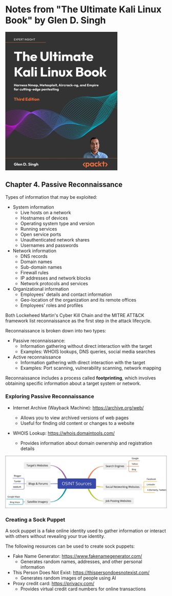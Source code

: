 # Notes from "The Ultimate Kali Linux Book" by Glen D. Singh

<img src="images/1746092403966.png" alt="The Ultimate Kali Linux Book" width="350"/>

## Chapter 4. Passive Reconnaissance

Types of information that may be exploited:
- System information
  - Live hosts on a network
  - Hostnames of devices
  - Operating system type and version
  - Running services
  - Open service ports
  - Unauthenticated network shares
  - Usernames and passwords
- Network information
  - DNS records
  - Domain names
  - Sub-domain names
  - Firewall rules
  - IP addresses and network blocks
  - Network protocols and services
- Organizational information
  - Employees' details and contact information
  - Geo-location of the organization and its remote offices
  - Employees' roles and profiles

Both Lockeheed Martin's Cyber Kill Chain and the MITRE ATT&CK framework list reconnaissance as the first step in the attack lifecycle. 

Reconnaissance is broken down into two types:
- Passive reconnaissance: 
  - Information gathering without direct interaction with the target
  - Examples: WHOIS lookups, DNS queries, social media searches
- Active reconnaissance
  - Information gathering with direct interaction with the target
  - Examples: Port scanning, vulnerability scanning, network mapping

Reconnaissance includes a process called **footprinting**, which involves obtaining specific information about a target system or network. 

### Exploring Passive Reconnaissance

- Internet Archive (Wayback Machine): https://archive.org/web/
  - Allows you to view archived versions of web pages
  - Useful for finding old content or changes to a website

- WHOIS Lookup: https://whois.domaintools.com/
  - Provides information about domain ownership and registration details

<img src="images/1746522635065.png" alt="WHOIS Lookup" width="750"/>


### Creating a Sock Puppet

A sock puppet is a fake online identity used to gather information or interact with others without revealing your true identity.

The following reosurces can be used to create sock puppets:
- Fake Name Generator: https://www.fakenamegenerator.com/
  - Generates random names, addresses, and other personal information
- This Person Does Not Exist: https://thispersondoesnotexist.com/
  - Generates random images of people using AI
- Proxy credit card: https://privacy.com/
  - Provides virtual credit card numbers for online transactions
